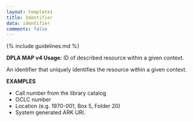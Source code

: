 ```yaml
---
layout: template1
title: Identifier
data: identifier
comments: false
---
```


{% include guidelines.md %}

**DPLA MAP v4 Usage:** ID of described resource within a given context.

An identifier that uniquely identifies the resource within a given context.

__EXAMPLES__
- Call number from the library catalog
- OCLC number
- Location (e.g. 1970-001, Box 5, Folder 20)
- System generated ARK URI.
